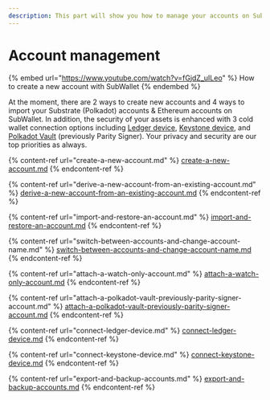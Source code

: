 ```yaml
---
description: This part will show you how to manage your accounts on SubWallet.
---
```


# Account management

{% embed url="https://www.youtube.com/watch?v=fGjdZ_uILeo" %}
How to create a new account with SubWallet
{% endembed %}

At the moment, there are 2 ways to create new accounts and 4 ways to import your Substrate (Polkadot) accounts & Ethereum accounts on SubWallet. In addition, the security of your assets is enhanced with 3 cold wallet connection options including [Ledger device](connect-ledger-device.md), [Keystone device](connect-keystone-device.md), and [Polkadot Vault](attach-a-polkadot-vault-previously-parity-signer-account.md) (previously Parity Signer). Your privacy and security are our top priorities as always.

{% content-ref url="create-a-new-account.md" %}
[create-a-new-account.md](create-a-new-account.md)
{% endcontent-ref %}

{% content-ref url="derive-a-new-account-from-an-existing-account.md" %}
[derive-a-new-account-from-an-existing-account.md](derive-a-new-account-from-an-existing-account.md)
{% endcontent-ref %}

{% content-ref url="import-and-restore-an-account.md" %}
[import-and-restore-an-account.md](import-and-restore-an-account.md)
{% endcontent-ref %}

{% content-ref url="switch-between-accounts-and-change-account-name.md" %}
[switch-between-accounts-and-change-account-name.md](switch-between-accounts-and-change-account-name.md)
{% endcontent-ref %}

{% content-ref url="attach-a-watch-only-account.md" %}
[attach-a-watch-only-account.md](attach-a-watch-only-account.md)
{% endcontent-ref %}

{% content-ref url="attach-a-polkadot-vault-previously-parity-signer-account.md" %}
[attach-a-polkadot-vault-previously-parity-signer-account.md](attach-a-polkadot-vault-previously-parity-signer-account.md)
{% endcontent-ref %}

{% content-ref url="connect-ledger-device.md" %}
[connect-ledger-device.md](connect-ledger-device.md)
{% endcontent-ref %}

{% content-ref url="connect-keystone-device.md" %}
[connect-keystone-device.md](connect-keystone-device.md)
{% endcontent-ref %}

{% content-ref url="export-and-backup-accounts.md" %}
[export-and-backup-accounts.md](export-and-backup-accounts.md)
{% endcontent-ref %}
